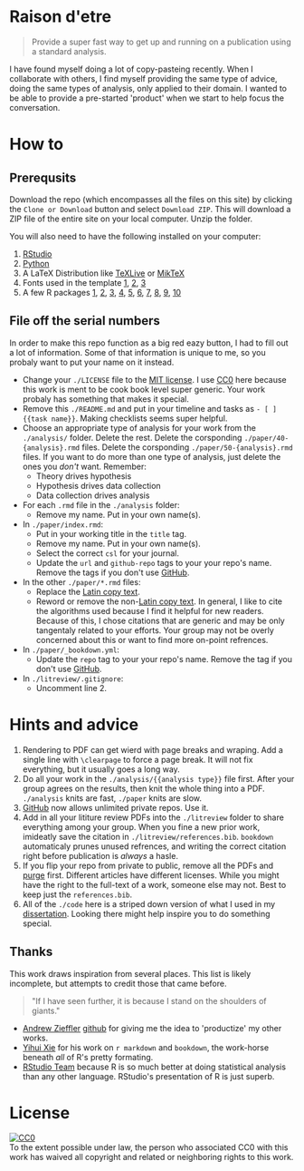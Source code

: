 # Raison d'etre

> Provide a super fast way to get up and running on a publication using a standard analysis.

I have found myself doing a lot of copy-pasteing recently.
When I collaborate with others, I find myself providing the same type of advice, doing the same types of analysis, only applied to their domain.
I wanted to be able to provide a pre-started 'product' when we start to help focus the conversation.

# How to

## Prerequsits

Download the repo (which encompasses all the files on this site) by clicking the `Clone or Download` button and select `Download ZIP`.
This will download a ZIP file of the entire site on your local computer.
Unzip the folder.

You will also need to have the following installed on your computer:

1. [RStudio][rstudio]
2. [Python][python]
3. A LaTeX Distribution like [TeXLive](https://www.tug.org/texlive) or [MikTeX](https://miktex.org)
4. Fonts used in the template
   [1](https://github.com/georgd/EB-Garamond),
   [2](https://github.com/adobe-fonts/source-code-pro),
   [3](http://www.latofonts.com/lato-free-fonts)
5. A few R packages
   [1](https://CRAN.R-project.org/package=bookdown),
   [2](https://CRAN.R-project.org/package=devtools),
   [3](https://CRAN.R-project.org/package=dplyr),
   [4](https://CRAN.R-project.org/package=ggplot2),
   [5](https://CRAN.R-project.org/package=kableExtra),
   [6](https://CRAN.R-project.org/package=knitr),
   [7](https://CRAN.R-project.org/package=readr),
   [8](https://CRAN.R-project.org/package=psych),
   [9](https://CRAN.R-project.org/package=nortest),
   [10](https://CRAN.R-project.org/package=mvnormtest)

## File off the serial numbers

In order to make this repo function as a big red eazy button, I had to fill out a lot of information.
Some of that information is unique to me, so you probaly want to put your name on it instead.

* Change your `./LICENSE` file to the [MIT license](https://choosealicense.com/licenses/mit).
  I use [CC0](https://choosealicense.com/licenses/cc0) here because this work is ment to be cook book level super generic.
  Your work probaly has something that makes it special.
* Remove this `./README.md` and put in your timeline and tasks as `- [ ] {{task name}}`.
  Making checklists seems super helpful.
* Choose an appropriate type of analysis for your work from the `./analysis/` folder.
  Delete the rest.
  Delete the corsponding `./paper/40-{analysis}.rmd` files.
  Delete the corsponding `./paper/50-{analysis}.rmd` files.
  If you want to do more than one type of analysis, just delete the ones you _don't_ want.
  Remember:
  * Theory drives hypothesis
  * Hypothesis drives data collection
  * Data collection drives analysis
* For each `.rmd` file in the `./analysis` folder:
  * Remove my name.
    Put in your own name(s).
* In `./paper/index.rmd`:
  * Put in your working title in the `title` tag.
  * Remove my name.
    Put in your own name(s).
  * Select the correct `csl` for your journal.
  * Update the `url` and `github-repo` tags to your your repo's name.
    Remove the tags if you don't use [GitHub][github].
* In the other `./paper/*.rmd` files:
  * Replace the [Latin copy text][ipsum].
  * Reword or remove the non-[Latin copy text][ipsum].
    In general, I like to cite the algorithms used because I find it helpful for new readers.
	Because of this, I chose citations that are generic and may be only tangentaly related to your efforts.
	Your group may not be overly concerned about this or want to find more on-point refrences.
* In `./paper/_bookdown.yml`:
  * Update the `repo` tag to your your repo's name.
    Remove the tag if you don't use [GitHub][github].
* In `./litreview/.gitignore`:
  * Uncomment line 2.

# Hints and advice

1. Rendering to PDF can get wierd with page breaks and wraping.
   Add a single line with `\clearpage` to force a page break.
   It will not fix everything, but it usually goes a long way.
2. Do all your work in the `./analysis/{{analysis type}}` file first.
   After your group agrees on the results, then knit the whole thing into a PDF.
   `./analysis` knits are fast, `./paper` knits are slow.
3. [GitHub][github] now allows unlimited private repos.
   Use it.
4. Add in all your lititure review PDFs into the `./litreview` folder to share everything among your group.
   When you fine a new prior work, imideatly save the citation in `./litreview/references.bib`.
   `bookdown` automaticaly prunes unused refrences, and writing the correct citation right before publication is _always_ a hasle.
5. If you flip your repo from private to public, remove all the PDFs and [purge](https://help.github.com/articles/removing-sensitive-data-from-a-repository/) first.
   Different articles have different licenses.
   While you might have the right to the full-text of a work, someone else may not.
   Best to keep just the `references.bib`.
6. All of the `./code` here is a striped down version of what I used in my [dissertation](https://github.com/markanewman/AlgorithmicallyAssistedWriting).
   Looking there might help inspire you to do something special.

## Thanks

This work draws inspiration from several places.
This list is likely incomplete, but attempts to credit those that came before.

> "If I have seen further, it is because I stand on the shoulders of giants."

* [Andrew Zieffler](https://ccaps.umn.edu/andrew-zieffler) [github](https://github.com/zief0002/predissertation-paper) for giving me the idea to 'productize' my other works.
* [Yihui Xie](https://bookdown.org/yihui/bookdown/) for his work on `r markdown` and `bookdown`, the work-horse beneath _all_ of R's pretty formating.
* [RStudio Team][rstudio] because R is so much better at doing statistical analysis than any other language.
  RStudio's presentation of R is just superb.
   
# License

<p xmlns:dct="http://purl.org/dc/terms/">
  <a rel="license"
     href="http://creativecommons.org/publicdomain/zero/1.0/">
    <img src="http://i.creativecommons.org/p/zero/1.0/88x31.png" style="border-style: none;" alt="CC0" />
  </a>
  <br />
  To the extent possible under law,
  <span rel="dct:publisher" resource="[_:publisher]">the person who associated CC0</span>
  with this work has waived all copyright and related or neighboring
  rights to this work.
</p>

[github]: https://github.com
[rstudio]: https://www.rstudio.com
[python]: https://www.python.org
[ipsum]: https://en.wikipedia.org/wiki/Lorem_ipsum
